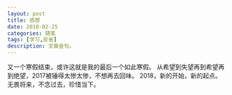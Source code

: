 ```yaml
---
layout: post
title: 感想
date: 2018-02-25
categories: 随笔
tags: [学习,反省]
description: 文章金句。
---
```


  又一个寒假结束，或许这就是我的最后一个如此寒假。
  从希望到失望再到希望再到绝望，2017被锤得太惨太惨，不想再去回味。
  2018，新的开始，新的起点。
  无畏将来，不念过去，珍惜当下。
 


